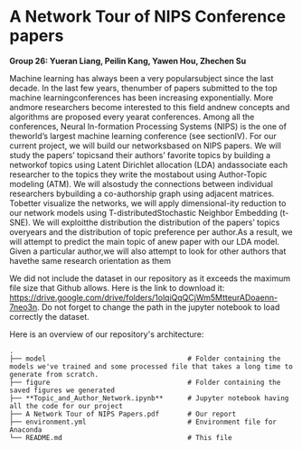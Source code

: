 # A Network Tour of NIPS Conference papers

**Group 26: Yueran Liang, Peilin Kang, Yawen Hou, Zhechen Su**

Machine   learning   has   always   been   a   very   popularsubject  since  the  last  decade.  In  the  last  few  years,  thenumber  of  papers  submitted  to  the  top  machine  learningconferences has been increasing exponentially. More andmore   researchers   become   interested   to   this   field   andnew  concepts  and  algorithms  are  proposed  every  yearat  conferences.  Among  all  the  conferences,  Neural  In-formation  Processing  Systems  (NIPS)  is  the  one  of  theworld’s  largest  machine  learning  conference  (see  sectionIV).  For  our  current  project,  we  will  build  our  networksbased  on  NIPS  papers.  We  will  study  the  papers’  topicsand  their  authors’  favorite  topics  by  building  a  networkof  topics  using  Latent  Dirichlet  allocation  (LDA)  andassociate each researcher to the topics they write the mostabout using Author-Topic modeling (ATM). We will alsostudy  the  connections  between  individual  researchers  bybuilding a co-authorship graph using adjacent matrices. Tobetter visualize the networks, we will apply dimensional-ity  reduction  to  our  network  models  using  T-distributedStochastic Neighbor Embedding (t-SNE). We will exploitthe distribution the distribution of the papers’ topics overyears  and  the  distribution  of  topic  preference  per  author.As a result, we will attempt to predict the main topic of anew paper with our LDA model. Given a particular author,we  will  also  attempt  to  look  for  other  authors  that  havethe same research orientation as them

We did not include the dataset in our repository as it exceeds the maximum file size that Github allows. Here is the link to download it: https://drive.google.com/drive/folders/1olqiQqQCjWm5MtteurADoaenn-7neo3n. Do not forget to change the path in the jupyter notebook to load correctly the dataset.

Here is an overview of our repository's architecture:

```
.   
├── model                                   # Folder containing the models we've trained and some processed file that takes a long time to generate from scratch.
├── figure                                  # Folder containing the saved figures we generated
├── **Topic_and_Author_Network.ipynb**      # Jupyter notebook having all the code for our project
├── A Network Tour of NIPS Papers.pdf       # Our report
├── environment.yml                         # Environment file for Anaconda
└── README.md                               # This file
```
